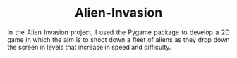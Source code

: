 <h1 align="center">Alien-Invasion</h1>

<p align="justify">In the Alien Invasion project, I used the Pygame package to develop a 2D game in which the aim is to shoot down a fleet of aliens as they drop down the screen in levels that increase in speed and difficulty.  </p>
